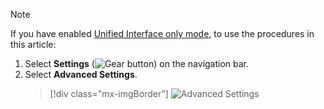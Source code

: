 > [!NOTE]
> If you have enabled [Unified Interface only mode](about-unified-interface.md#enable-unified-interface-in-dynamics-365-customer-engagement-on-premises), to use the procedures in this article:
> 1. Select **Settings** (![Gear button](media/selection-rule-gear-button.png "Gear button")) on the navigation bar. 
> 2. Select **Advanced Settings**.
>    > [!div class="mx-imgBorder"] 
>    > ![Advanced Settings](media/uci-advanced-settings.png "Advanced Settings")